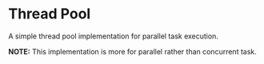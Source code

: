 # Thread Pool

A simple thread pool implementation for parallel task execution.

**NOTE:** This implementation is more for parallel rather than concurrent task.